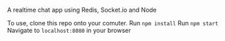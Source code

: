 A realtime chat app using Redis, Socket.io and Node

To use, clone this repo onto your comuter.
Run `npm install`
Run `npm start`
Navigate to `localhost:8080` in your browser
